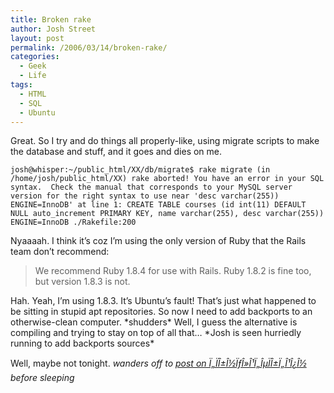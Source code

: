 ```yaml
---
title: Broken rake
author: Josh Street
layout: post
permalink: /2006/03/14/broken-rake/
categories:
  - Geek
  - Life
tags:
  - HTML
  - SQL
  - Ubuntu
---
```

Great. So I try and do things all properly-like, using migrate scripts to make the database and stuff, and it goes and dies on me.

`
josh@whisper:~/public_html/XX/db/migrate$ rake migrate
(in /home/josh/public_html/XX)
rake aborted!
You have an error in your SQL syntax.  Check the manual that corresponds
to your MySQL server version for the right syntax to use near
'desc varchar(255)) ENGINE=InnoDB' at line 1:
CREATE TABLE courses (id int(11) DEFAULT NULL auto_increment
PRIMARY KEY, name varchar(255), desc varchar(255)) ENGINE=InnoDB
./Rakefile:200
`

Nyaaaah. I think it&#8217;s coz I&#8217;m using the only version of Ruby that the Rails team don&#8217;t recommend:

> We recommend Ruby 1.8.4 for use with Rails. Ruby 1.8.2 is fine too, but version 1.8.3 is not.

Hah. Yeah, I&#8217;m using 1.8.3. It&#8217;s Ubuntu&#8217;s fault! That&#8217;s just what happened to be sitting in stupid apt repositories. So now I need to add backports to an otherwise-clean computer. \*shudders\* Well, I guess the alternative is compiling and trying to stay on top of all that&#8230; \*Josh is seen hurriedly running to add backports sources\*

Well, maybe not tonight. *wanders off to [post on Ï„ÏÎ±Î½ÏƒÎ»Î¹Ï„ÎµÏÎ±Ï„Î¹Î¿Î½][1] before sleeping*

 [1]: http://joahua.com/Ï„ÏÎ±Î½ÏƒÎ»Î¹Ï„ÎµÏÎ±Ï„Î¹Î¿Î½/?p=4